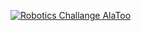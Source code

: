 [![Robotics Challange AlaToo](https://j.gifs.com/YWqJzM.gif)](https://www.youtube.com/watch?v=UeqDuqu1Ago)
